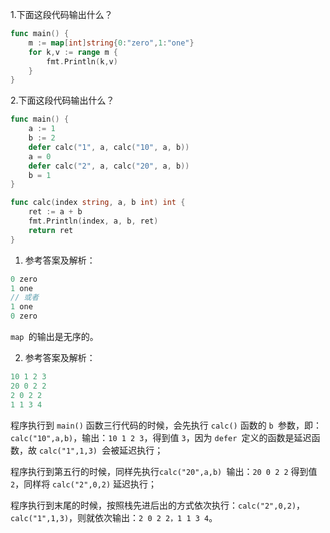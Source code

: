 1.下面这段代码输出什么？

```go
func main() {
    m := map[int]string{0:"zero",1:"one"}
    for k,v := range m {
        fmt.Println(k,v)
    }
}
```

2.下面这段代码输出什么？

```go
func main() {
    a := 1
    b := 2
    defer calc("1", a, calc("10", a, b))
    a = 0
    defer calc("2", a, calc("20", a, b))
    b = 1
}

func calc(index string, a, b int) int {
    ret := a + b
    fmt.Println(index, a, b, ret)
    return ret
}
```

1. 参考答案及解析：

```go
0 zero
1 one
// 或者
1 one
0 zero
```

`map `的输出是无序的。

2. 参考答案及解析：

```go
10 1 2 3
20 0 2 2
2 0 2 2
1 1 3 4
```

程序执行到 `main()` 函数三行代码的时候，会先执行 `calc()` 函数的 `b `参数，即：`calc("10",a,b)`，输出：`10 1 2 3`，得到值 `3`，因为 `defer `定义的函数是延迟函数，故 `calc("1",1,3) `会被延迟执行；

程序执行到第五行的时候，同样先执行`calc("20",a,b) `输出：`20 0 2 2` 得到值 `2`，同样将 `calc("2",0,2)` 延迟执行；

程序执行到末尾的时候，按照栈先进后出的方式依次执行：`calc("2",0,2)`，`calc("1",1,3)`，则就依次输出：`2 0 2 2，1 1 3 4`。
